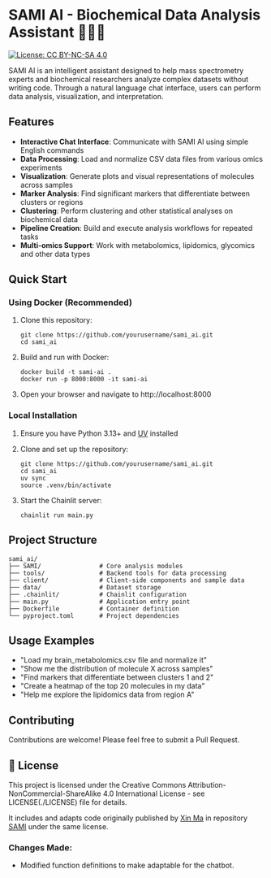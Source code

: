 # SAMI AI - Biochemical Data Analysis Assistant 🧪🔬🤖

[![License: CC BY-NC-SA 4.0](https://licensebuttons.net/l/by-nc-sa/4.0/88x31.png)](https://creativecommons.org/licenses/by-nc-sa/4.0/)


SAMI AI is an intelligent assistant designed to help mass spectrometry experts and biochemical researchers analyze complex datasets without writing code. Through a natural language chat interface, users can perform data analysis, visualization, and interpretation.

## Features

- **Interactive Chat Interface**: Communicate with SAMI AI using simple English commands
- **Data Processing**: Load and normalize CSV data files from various omics experiments
- **Visualization**: Generate plots and visual representations of molecules across samples
- **Marker Analysis**: Find significant markers that differentiate between clusters or regions
- **Clustering**: Perform clustering and other statistical analyses on biochemical data
- **Pipeline Creation**: Build and execute analysis workflows for repeated tasks
- **Multi-omics Support**: Work with metabolomics, lipidomics, glycomics and other data types

## Quick Start

### Using Docker (Recommended)

1. Clone this repository:
   ```
   git clone https://github.com/yourusername/sami_ai.git
   cd sami_ai
   ```

2. Build and run with Docker:
   ```
   docker build -t sami-ai .
   docker run -p 8000:8000 -it sami-ai
   ```

3. Open your browser and navigate to http://localhost:8000

### Local Installation

1. Ensure you have Python 3.13+ and [UV](https://github.com/astral-sh/uv) installed

2. Clone and set up the repository:
   ```
   git clone https://github.com/yourusername/sami_ai.git
   cd sami_ai
   uv sync
   source .venv/bin/activate
   ```

3. Start the Chainlit server:
   ```
   chainlit run main.py
   ```

## Project Structure

```
sami_ai/
├── SAMI/                # Core analysis modules
├── tools/               # Backend tools for data processing
├── client/              # Client-side components and sample data
├── data/                # Dataset storage
├── .chainlit/           # Chainlit configuration
├── main.py              # Application entry point
├── Dockerfile           # Container definition
└── pyproject.toml       # Project dependencies
```

## Usage Examples

- "Load my brain_metabolomics.csv file and normalize it"
- "Show me the distribution of molecule X across samples"
- "Find markers that differentiate between clusters 1 and 2"
- "Create a heatmap of the top 20 molecules in my data"
- "Help me explore the lipidomics data from region A"

## Contributing

Contributions are welcome! Please feel free to submit a Pull Request.

## 📜 License

This project is licensed under the Creative Commons Attribution-NonCommercial-ShareAlike 4.0 International License - see LICENSE(./LICENSE) file for details.

It includes and adapts code originally published by [Xin Ma](https://github.com/XinBiostats) in repository [SAMI](https://github.com/XinBiostats/SAMI) under the same license.

### Changes Made:
- Modified function definitions to make adaptable for the chatbot.